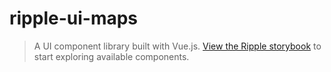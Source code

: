 # ripple-ui-maps 

> A UI component library built with Vue.js. [View the Ripple storybook](https://www.ripple.sdp.vic.gov.au/storybook) to start exploring available components.
